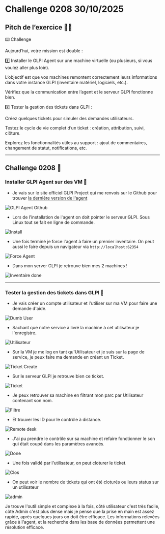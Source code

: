 # Challenge 0208 30/10/2025

## Pitch de l’exercice 🧑‍🏫

⌨️ Challenge

Aujourd’hui, votre mission est double :

1️⃣ Installer le GLPI Agent sur une machine virtuelle (ou plusieurs, si vous voulez aller plus loin).

L’objectif est que vos machines remontent correctement leurs informations dans votre instance GLPI (inventaire matériel, logiciels, etc.).

Vérifiez que la communication entre l’agent et le serveur GLPI fonctionne bien.

2️⃣ Tester la gestion des tickets dans GLPI :

Créez quelques tickets pour simuler des demandes utilisateurs.

Testez le cycle de vie complet d’un ticket : création, attribution, suivi, clôture.

Explorez les fonctionnalités utiles au support : ajout de commentaires, changement de statut, notifications, etc.

---

## Challenge 0208 📝

### Installer GLPI Agent sur des VM 💽

* Je vais sur le site officiel GLPI Project qui me renvois sur le Github pour trouver [la dernière version de l'agent](https://github.com/glpi-project/glpi-agent/releases/tag/1.15)

![GLPI Agent Github](/images/2025-10-30-17-56-23.png)

* Lors de l'installation de l'agent on doit pointer le serveur GLPI. Sous Linux tout se fait en ligne de commande.

![Install](/images/2025-10-30-18-35-37.png)

* Une fois terminé je force l'agent à faire un premier inventaire. On peut aussi le faire depuis un navigateur via ``http://localhost:62354``

![Force Agent](/images/2025-10-30-18-58-33.png)

* Dans mon server GLPI je retrouve bien mes 2 machines !

![Inventaire done](/images/2025-10-30-19-02-24.png)

---

### Tester la gestion des tickets dans GLPI 🎫

* Je vais créer un compte utilisateur et l'utiliser sur ma VM pour faire une demande d'aide.

![Dumb User](/images/2025-10-30-19-22-08.png)

* Sachant que notre service à livré la machine à cet utilisateur je l'enregistre.

![Utilisateur](/images/2025-10-30-19-37-37.png)

* Sur la VM je me log en tant qu'Utilisateur et je suis sur la page de service, je peux faire ma demande en créant un Ticket.

![Ticket Create](/images/2025-10-30-19-22-55.png)

* Sur le serveur GLPI je retrouve bien ce ticket.

![Ticket](/images/2025-10-30-19-20-34.png)

* Je peux retrouver sa machine en filtrant mon parc par Utilisateur contenant son nom.

![Filtre](/images/2025-10-30-19-35-54.png)

* Et trouver les ID pour le contrôle à distance.

![Remote desk](/images/2025-10-30-20-03-09.png)

* J'ai pu prendre le contrôle sur sa machine et refaire fonctionner le son qui était coupé dans les paramètres avancés.

![Done](/images/2025-10-30-19-52-09.png)

* Une fois validé par l'utilisateur, on peut cloturer le ticket.

![Clos](/images/2025-10-30-20-13-59.png)

* On peut voir le nombre de tickets qui ont été cloturés ou leurs status sur un utilisateur

![admin](/images/2025-10-30-20-16-22.png)

Je trouve l'outil simple et complexe à la fois, côté utilisateur c'est très facile, côté Admin c'est plus dense mais je pense que la prise en main est assez rapide, après quelques jours on doit être efficace. Les informations relevées grâce à l'agent, et la recherche dans les base de données permettent une résolution efficace.
